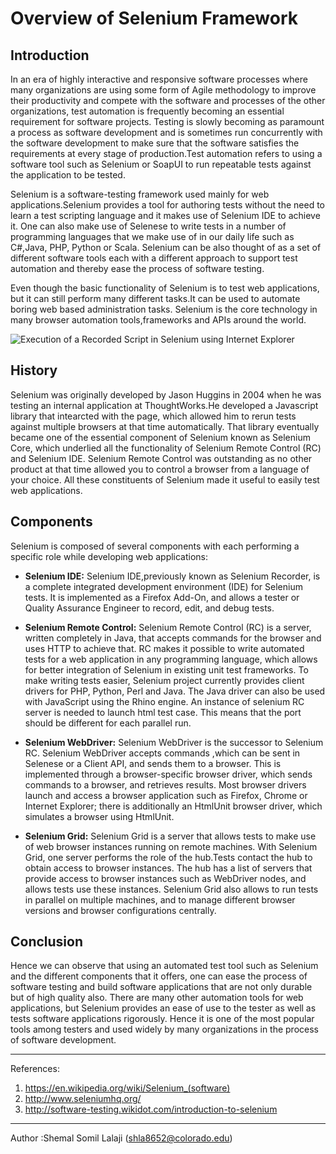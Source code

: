 # Overview of Selenium Framework

## Introduction

In an era of highly interactive and responsive software processes where many organizations are using some form of Agile methodology to improve their productivity and compete with the software and processes of the other organizations, test automation is frequently becoming an essential requirement for software projects. Testing is slowly becoming as paramount a process as software development and is sometimes run concurrently with the software development to make sure that the software satisfies the requirements at every stage of production.Test automation refers to using a software tool such as Selenium or SoapUI to run repeatable tests against the application to be tested.


Selenium is a software-testing framework used mainly for web applications.Selenium provides a tool for authoring tests without the need to learn a test scripting language and it makes use of Selenium IDE to achieve it. One can also make use of Selenese to write tests in a number of programming languages that we make use of in our daily life such as C#,Java, PHP, Python or Scala. Selenium can be also thought of as a set of different software tools each with a different approach to support test automation and thereby ease the process of software testing.


Even though the basic functionality of Selenium is to test web applications, but it can still perform many different tasks.It can be used to automate boring web based administration tasks. Selenium is the core technology in many browser automation tools,frameworks and APIs around the world.


![Execution of a Recorded Script in Selenium using Internet Explorer](http://software-testing.wdfiles.com/local--files/introduction-to-selenium/selenium_test_runner.JPG)


## History

Selenium was originally developed by Jason Huggins in 2004 when he was testing an internal application at ThoughtWorks.He developed a Javascript library that intearcted with the page, which allowed him to rerun tests against multiple browsers at that time automatically. That library eventually became one of the essential component of Selenium known as Selenium Core, which underlied all the functionality of Selenium Remote Control (RC) and Selenium IDE. Selenium Remote Control was outstanding as no other product at that time allowed you to control a browser from a language of your choice. All these constituents of Selenium made it useful to easily test web applications.


## Components
Selenium is composed of several components with each performing a specific role while developing web applications:<br>



* **Selenium IDE:** 
Selenium IDE,previously known as Selenium Recorder, is a complete integrated development environment (IDE) for Selenium tests. It is implemented as a Firefox Add-On, and allows a tester or Quality Assurance Engineer to record, edit, and debug tests. 


* **Selenium Remote Control:** Selenium Remote Control (RC) is a server, written completely in Java, that accepts commands for the browser and uses HTTP to achieve that. RC makes it possible to write automated tests for a web application in any programming language, which allows for better integration of Selenium in existing unit test frameworks. To make writing tests easier, Selenium project currently provides client drivers for PHP, Python, Perl and Java. The Java driver can also be used with JavaScript using the Rhino engine. An instance of selenium RC server is needed to launch html test case. This means that the port should be different for each parallel run.



* **Selenium WebDriver:** Selenium WebDriver is the successor to Selenium RC. Selenium WebDriver accepts commands ,which can be sent in Selenese or a Client API, and sends them to a browser. This is implemented through a browser-specific browser driver, which sends commands to a browser, and retrieves results. Most browser drivers launch and access a browser application such as Firefox, Chrome or Internet Explorer; there is additionally an HtmlUnit browser driver, which simulates a browser using HtmlUnit.


* **Selenium Grid:** Selenium Grid is a server that allows tests to make use of web browser instances running on remote machines. With Selenium Grid, one server performs the role of the hub.Tests contact the hub to obtain access to browser instances. The hub has a list of servers that provide access to browser instances such as WebDriver nodes, and allows tests use these instances. Selenium Grid also allows to run tests in parallel on multiple machines, and to manage different browser versions and browser configurations centrally.


## Conclusion

Hence we can observe that using an automated test tool such as Selenium and the different components that it offers, one can ease the process of software testing and build software applications that are not only durable but of high quality also. There are many other automation tools for web applications, but Selenium provides an ease of use to the tester as well as tests software applications rigorously. Hence it is one of the most popular tools among testers and used widely by many organizations in the process of software development.



---
References: 
1. https://en.wikipedia.org/wiki/Selenium_(software)
2. http://www.seleniumhq.org/
3. http://software-testing.wikidot.com/introduction-to-selenium


---

Author :Shemal Somil Lalaji (shla8652@colorado.edu)
